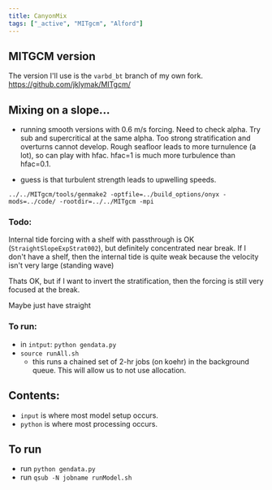 ```yaml
---
title: CanyonMix
tags: ["_active", "MITgcm", "Alford"]
---
```





##  MITGCM version

The version I'll use is the `varbd_bt` branch of my own fork.  https://github.com/jklymak/MITgcm/

## Mixing on a slope...

- running smooth versions with 0.6 m/s forcing.  Need to check alpha.  Try sub and supercritical at the same alpha.  Too strong stratification and overturns cannot develop.  Rough seafloor leads to more turnulence (a lot), so can play with hfac.  hfac=1 is much more turbulence than hfac=0.1.

- guess is that turbulent strength leads to upwelling speeds.


`../../MITgcm/tools/genmake2 -optfile=../build_options/onyx -mods=../code/ -rootdir=../../MITgcm -mpi`



### Todo:

Internal tide forcing with a shelf with passthrough is OK (`StraightSlopeExpStrat002`), but definitely concentrated near break.   If I don't have a shelf, then the internal tide is quite weak because the velocity isn't very large (standing wave)

Thats OK, but if I want to invert the stratification, then the forcing is still very focused at the break.

Maybe just have straight

### To run:

- in `intput`: `python gendata.py`
- `source runAll.sh`
  - this runs a chained set of 2-hr jobs (on koehr) in the background queue.  This will allow us to not use allocation.

## Contents:

  - `input` is where most model setup occurs.
  - `python` is where most processing occurs.


## To run

  - run `python gendata.py`
  - run `qsub -N jobname runModel.sh`
